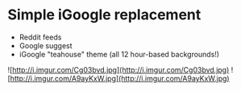 Simple iGoogle replacement
====
* Reddit feeds
* Google suggest
* iGoogle "teahouse" theme (all 12 hour-based backgrounds!)

![http://i.imgur.com/Cg03bvd.jpg](http://i.imgur.com/Cg03bvd.jpg)
![http://i.imgur.com/A9ayKxW.jpg](http://i.imgur.com/A9ayKxW.jpg)
